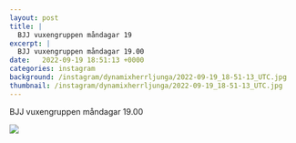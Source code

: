 ```yaml
---
layout: post
title: |
  BJJ vuxengruppen måndagar 19
excerpt: |
  BJJ vuxengruppen måndagar 19.00
date:   2022-09-19 18:51:13 +0000
categories: instagram
background: /instagram/dynamixherrljunga/2022-09-19_18-51-13_UTC.jpg
thumbnail: /instagram/dynamixherrljunga/2022-09-19_18-51-13_UTC.jpg
---
```

BJJ vuxengruppen måndagar 19.00



<img src='/www-dynamix-herrljunga/instagram/dynamixherrljunga/2022-09-19_18-51-13_UTC.jpg' class='img-fluid' />
